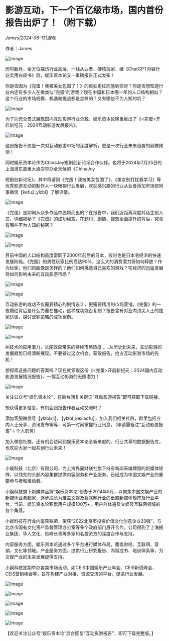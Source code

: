# 影游互动，下一个百亿级市场，国内首份报告出炉了！（附下载）

*James|2024-06-13|游戏*

作者｜James

![Image](http://static.ylzbl.com/uploads/ueditor/php/upload/image/20240613/1718283009898854.jpeg)

历时数月，全方位探访行业高层、一线从业者、硬核玩家，继《ChatGPT内容行业实用白皮书》后，娱乐资本论又一重磅报告正式发布！

你是否因为《完蛋！我被美女包围了！》的疯狂走红而感到惊讶？你是否想知道行业内还有多少人在做类似“完蛋”的游戏？现在中国和日本哪一年的人口结构相似？这个行业的市场规模、机遇和挑战都是怎样的？又有哪些不为人知的坑？

![Image](http://static.ylzbl.com/uploads/ueditor/php/upload/image/20240613/1718283009392309.jpeg)

为了向您全景式展现国内互动影游行业全貌，娱乐资本论隆重推出了《<完蛋>开启新纪元：2024互动影游发展报告》。

![Image](http://static.ylzbl.com/uploads/ueditor/php/upload/image/20240613/1718283010291932.jpeg)

这份报告不仅是一次对互动影游市场的深度解析，更是一次行业未来趋势的前瞻预测！

同时娱乐资本论作为ChinaJoy短剧创新论坛合作伙伴。也将于2024年7月25日的上海浦东嘉里大酒店举办全天候的《ChinaJoy

 

短剧创新论坛》，其中将请到《完蛋！我被美女包围了》、《美女别打扰我学习》等优秀影游互动的制作人一块畅聊行业发展，欢迎感兴趣的行业从业者添加市场部同事微信【kefu2_ylzbl】了解详情。

![Image](http://static.ylzbl.com/uploads/ueditor/php/upload/image/20240613/1718283010731959.png)

《完蛋》是如何从众多作品中脱颖而出的？在报告中，我们近距离深度对话主创人员，详细揭秘了《完蛋》的成功秘笈，在题材、剧情、视效全面提升的背后，究竟有哪些不为人知的秘密？

![Image](http://static.ylzbl.com/uploads/ueditor/php/upload/image/20240613/1718283011638351.jpeg)

![Image](http://static.ylzbl.com/uploads/ueditor/php/upload/image/20240613/1718283011507045.png)

目前中国的人口结构高度雷同于2000年前后的日本，彼时也是日本宅经济的快速发展阶段。《完蛋》的男性玩家比例高达90%，这么大的消费潜力将如何释放？作为玩家，他们的画像是怎样的？他们如何挑选自己喜欢的游戏？宅经济的迅猛发展将如何影响未来的互动影游市场？

![Image](http://static.ylzbl.com/uploads/ueditor/php/upload/image/20240613/1718283011684121.jpeg)

![Image](http://static.ylzbl.com/uploads/ueditor/php/upload/image/20240613/1718283012252754.png)

互动影游的成功不仅需要精心的剧情设计，更需要精准的市场营销。《完蛋》的一夜爆红背后是什么力量在推动，这种成功能否复制？报告含有对业内顶尖人士的独家访谈，探讨营销策略的成功案例。

![Image](http://static.ylzbl.com/uploads/ueditor/php/upload/image/20240613/1718283013691055.jpeg)

![Image](http://static.ylzbl.com/uploads/ueditor/php/upload/image/20240613/1718283013920685.png)

AI技术的应用潜力，长尾效应带来的持续市场热度……从历史到未来，互动影游的发展趋势已经清晰展现。不要错过这次机会，获取报告，抢占互动影游市场的先机！

想探索这些问题的答案吗？现在就领取这份《<完蛋>开启新纪元：2024国内互动影游发展情况报告》，一探互动影游的无限潜力！

![Image](http://static.ylzbl.com/uploads/ueditor/php/upload/image/20240613/1718283014707310.png)

关注公众号“娱乐资本论”，在后台回复关键词“互动影游报告”即可获取下载链接。

想获得更多信息，有机会跟报告作者互动交流吗？

添加客服微信号【ylzblxll】、【ylzbl_kexiaofu】，加入我们相关社群，群里包括业内人士分享、资讯发布等等，可第一时间掌握行业讯息。（申请需备注“互动影游报告”＋个人职务）

加入微信社群，还有机会访问到娱乐资本论全新奉献的、行业共享的数据报告库，也欢迎大家一起共创行业未来！

![Image](http://static.ylzbl.com/uploads/ueditor/php/upload/image/20240613/1718283014321647.png)

小娱科技（北京）有限公司，为上海界面财联社旗下持有新闻采编牌照的新媒体矩阵，以领先的头部内容集群提供内容服务和产业服务，已经成为中国文娱产业的重要参与者和推动者。

小娱科技旗下新媒体品牌“娱乐资本论”创办于2014年5月，以聚焦中国文娱产业的新媒体业务起家，逐步成长为覆盖文娱及互联网行业的垂直新媒体矩阵及行业平台。当前，娱乐资本论积累用户规模100万+，用户群体遍及文娱及互联网领域的各个角落。

小娱科技在行业内屡获殊荣，荣获“2022北京市投资价值文化创意企业20强”，与北京市国有文化资产监督管理办公室等多个政府部门展开合作。公司得到了上海报业集团、华人文化、险峰长青等多家知名投资方的深度合作与支持。

内容服务方面，娱乐资本论通过多个平台进行媒体布局，覆盖财经、互联网、营销、文化等领域。产业服务方面，提供行业研究报告、内容成书、培训体系等，为文娱产业的未来发展提供支持。

小娱科技定期举办各类市场活动，如CEIS中国娱乐产业年会、CEIS新锐峰会、CEIS营销峰会等，旨在构建产业对接、资源交流的平台，促进行业发展。

![Image](http://static.ylzbl.com/uploads/ueditor/php/upload/image/20240613/1718283014312063.png)

![Image](http://static.ylzbl.com/uploads/ueditor/php/upload/image/20240613/1718283020770921.png)

![Image](http://static.ylzbl.com/uploads/ueditor/php/upload/image/20240613/1718283026575590.png)

![Image](http://static.ylzbl.com/uploads/ueditor/php/upload/image/20240613/1718283032126152.png)

![Image](http://static.ylzbl.com/uploads/ueditor/php/upload/image/20240613/1718283038888563.png)

【欢迎关注公众号“娱乐资本论”后台回复“互动影游报告”，即可下载完整版。】

